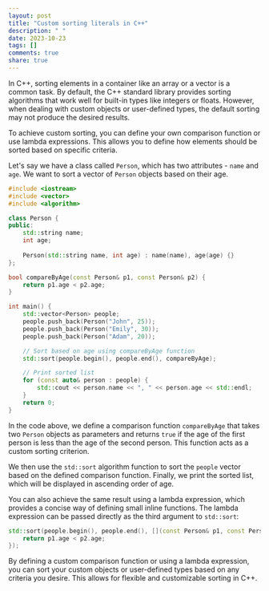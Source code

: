 ```yaml
---
layout: post
title: "Custom sorting literals in C++"
description: " "
date: 2023-10-23
tags: []
comments: true
share: true
---
```


In C++, sorting elements in a container like an array or a vector is a common task. By default, the C++ standard library provides sorting algorithms that work well for built-in types like integers or floats. However, when dealing with custom objects or user-defined types, the default sorting may not produce the desired results.

To achieve custom sorting, you can define your own comparison function or use lambda expressions. This allows you to define how elements should be sorted based on specific criteria.

Let's say we have a class called `Person`, which has two attributes - `name` and `age`. We want to sort a vector of `Person` objects based on their age.

```cpp
#include <iostream>
#include <vector>
#include <algorithm>

class Person {
public:
    std::string name;
    int age;
    
    Person(std::string name, int age) : name(name), age(age) {}
};

bool compareByAge(const Person& p1, const Person& p2) {
    return p1.age < p2.age;
}

int main() {
    std::vector<Person> people;
    people.push_back(Person("John", 25));
    people.push_back(Person("Emily", 30));
    people.push_back(Person("Adam", 20));

    // Sort based on age using compareByAge function
    std::sort(people.begin(), people.end(), compareByAge);

    // Print sorted list
    for (const auto& person : people) {
        std::cout << person.name << ", " << person.age << std::endl;
    }
    return 0;
}
```

In the code above, we define a comparison function `compareByAge` that takes two `Person` objects as parameters and returns `true` if the age of the first person is less than the age of the second person. This function acts as a custom sorting criterion.

We then use the `std::sort` algorithm function to sort the `people` vector based on the defined comparison function. Finally, we print the sorted list, which will be displayed in ascending order of age.

You can also achieve the same result using a lambda expression, which provides a concise way of defining small inline functions. The lambda expression can be passed directly as the third argument to `std::sort`:

```cpp
std::sort(people.begin(), people.end(), [](const Person& p1, const Person& p2) {
    return p1.age < p2.age;
});
```

By defining a custom comparison function or using a lambda expression, you can sort your custom objects or user-defined types based on any criteria you desire. This allows for flexible and customizable sorting in C++.